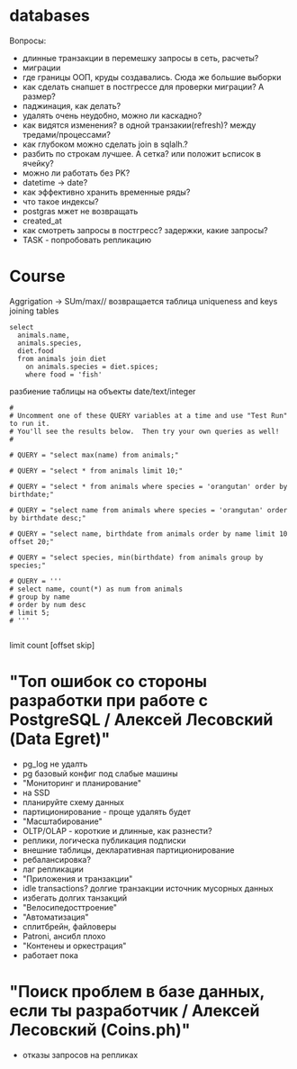 # databases


Вопросы:
- длинные транзакции в перемешку запросы в сеть, расчеты?
- миграции
- где границы ООП, круды создавались. Сюда же большие выборки
- как сделать снапшет в постгрессе для проверки миграции? А размер?
- паджинация, как делать?
- удалять очень неудобно, можно ли каскадно?
- как видятся изменения? в одной транзакии(refresh)? между тредами/процессами?
- как глубоком можно сделать join в sqlalh.?
- разбить по строкам лучшее. А сетка? или положит ьсписок в ячейку?
- можно ли работать без PK?
- datetime -> date?
- как эффективно хранить временные ряды?
- что такое индексы?
- postgras мжет не возвращать
- created_at
- как смотреть запросы в постгресс? задержки, какие запросы?
- TASK - попробовать репликацию


# Course
Aggrigation -> SUm/max//
возвращается таблица
uniqueness and keys
joining tables
```
select
  animals.name,
  animals.species,
  diet.food
  from animals join diet
    on animals.species = diet.spices;
    where food = 'fish'
```
разбиение таблицы на объекты
date/text/integer

```
#
# Uncomment one of these QUERY variables at a time and use "Test Run" to run it.
# You'll see the results below.  Then try your own queries as well!
#

# QUERY = "select max(name) from animals;"

# QUERY = "select * from animals limit 10;"

# QUERY = "select * from animals where species = 'orangutan' order by birthdate;"

# QUERY = "select name from animals where species = 'orangutan' order by birthdate desc;"

# QUERY = "select name, birthdate from animals order by name limit 10 offset 20;"

# QUERY = "select species, min(birthdate) from animals group by species;"

# QUERY = '''
# select name, count(*) as num from animals
# group by name
# order by num desc
# limit 5;
# '''


```

limit count [offset skip]

# "Топ ошибок со стороны разработки при работе с PostgreSQL / Алексей Лесовский (Data Egret)"
- pg_log не удалть
- pg базовый конфиг под слабые машины
- "Мониторинг и планирование"
- на SSD
- планируйте схему данных
- партиционирование - проще удалять будет
- "Масштабирование"
- OLTP/OLAP - короткие и длинные, как разнести?
- реплики, логическа публикация подписки
- внешние таблицы, декларативная партиционирование
- ребалансировка?
- лаг репликации
- "Приложения и транзакции"
- idle transactions? долгие транзакции источник мусорных данных
- избегать долгих танзакций
- "Велосипедосттроение"
- "Автоматизация"
- сплитбрейн, файловеры
- Patroni, ансибл плохо
- "Контенеы и оркестрация"
- работает пока

# "Поиск проблем в базе данных, если ты разработчик / Алексей Лесовский (Coins.ph)"
- отказы запросов на репликах